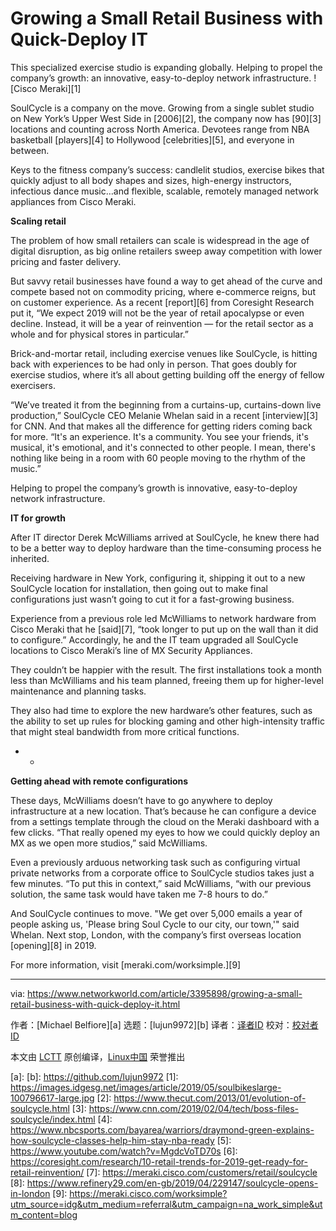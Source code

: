 [#]: collector: (lujun9972)
[#]: translator: ( )
[#]: reviewer: ( )
[#]: publisher: ( )
[#]: url: ( )
[#]: subject: (Growing a Small Retail Business with Quick-Deploy IT)
[#]: via: (https://www.networkworld.com/article/3395898/growing-a-small-retail-business-with-quick-deploy-it.html)
[#]: author: (Michael Belfiore )

Growing a Small Retail Business with Quick-Deploy IT
======
This specialized exercise studio is expanding globally. Helping to propel the company’s growth: an innovative, easy-to-deploy network infrastructure.
![Cisco Meraki][1]

SoulCycle is a company on the move. Growing from a single sublet studio on New York’s Upper West Side in [2006][2], the company now has [90][3] locations and counting across North America. Devotees range from NBA basketball [players][4] to Hollywood [celebrities][5], and everyone in between.

Keys to the fitness company’s success: candlelit studios, exercise bikes that quickly adjust to all body shapes and sizes, high-energy instructors, infectious dance music…and flexible, scalable, remotely managed network appliances from Cisco Meraki.

**Scaling retail**

The problem of how small retailers can scale is widespread in the age of digital disruption, as big online retailers sweep away competition with lower pricing and faster delivery.

But savvy retail businesses have found a way to get ahead of the curve and compete based not on commodity pricing, where e-commerce reigns, but on customer experience. As a recent [report][6] from Coresight Research put it, “We expect 2019 will not be the year of retail apocalypse or even decline. Instead, it will be a year of reinvention — for the retail sector as a whole and for physical stores in particular.”

Brick-and-mortar retail, including exercise venues like SoulCycle, is hitting back with experiences to be had only in person. That goes doubly for exercise studios, where it’s all about getting building off the energy of fellow exercisers.

“We’ve treated it from the beginning from a curtains-up, curtains-down live production,” SoulCycle CEO Melanie Whelan said in a recent [interview][3] for CNN. And that makes all the difference for getting riders coming back for more. “It's an experience. It's a community. You see your friends, it's musical, it's emotional, and it's connected to other people. I mean, there's nothing like being in a room with 60 people moving to the rhythm of the music.”

Helping to propel the company’s growth is innovative, easy-to-deploy network infrastructure.

**IT for growth**

After IT director Derek McWilliams arrived at SoulCycle, he knew there had to be a better way to deploy hardware than the time-consuming process he inherited.

Receiving hardware in New York, configuring it, shipping it out to a new SoulCycle location for installation, then going out to make final configurations just wasn’t going to cut it for a fast-growing business.

Experience from a previous role led McWilliams to network hardware from Cisco Meraki that he [said][7], “took longer to put up on the wall than it did to configure.” Accordingly, he and the IT team upgraded all SoulCycle locations to Cisco Meraki’s line of MX Security Appliances.

They couldn’t be happier with the result. The first installations took a month less than McWilliams and his team planned, freeing them up for higher-level maintenance and planning tasks.

They also had time to explore the new hardware’s other features, such as the ability to set up rules for blocking gaming and other high-intensity traffic that might steal bandwidth from more critical functions.

* *

**Getting ahead with remote configurations**

These days, McWilliams doesn’t have to go anywhere to deploy infrastructure at a new location. That’s because he can configure a device from a settings template through the cloud on the Meraki dashboard with a few clicks. “That really opened my eyes to how we could quickly deploy an MX as we open more studios,” said McWilliams.

Even a previously arduous networking task such as configuring virtual private networks from a corporate office to SoulCycle studios takes just a few minutes. “To put this in context,” said McWilliams, “with our previous solution, the same task would have taken me 7-8 hours to do.”

And SoulCycle continues to move. "We get over 5,000 emails a year of people asking us, 'Please bring Soul Cycle to our city, our town,'" said Whelan. Next stop, London, with the company’s first overseas location [opening][8] in 2019.

For more information, visit [meraki.com/worksimple.][9]

--------------------------------------------------------------------------------

via: https://www.networkworld.com/article/3395898/growing-a-small-retail-business-with-quick-deploy-it.html

作者：[Michael Belfiore][a]
选题：[lujun9972][b]
译者：[译者ID](https://github.com/译者ID)
校对：[校对者ID](https://github.com/校对者ID)

本文由 [LCTT](https://github.com/LCTT/TranslateProject) 原创编译，[Linux中国](https://linux.cn/) 荣誉推出

[a]: 
[b]: https://github.com/lujun9972
[1]: https://images.idgesg.net/images/article/2019/05/soulbikeslarge-100796617-large.jpg
[2]: https://www.thecut.com/2013/01/evolution-of-soulcycle.html
[3]: https://www.cnn.com/2019/02/04/tech/boss-files-soulcycle/index.html
[4]: https://www.nbcsports.com/bayarea/warriors/draymond-green-explains-how-soulcycle-classes-help-him-stay-nba-ready
[5]: https://www.youtube.com/watch?v=MgdcVoTD70s
[6]: https://coresight.com/research/10-retail-trends-for-2019-get-ready-for-retail-reinvention/
[7]: https://meraki.cisco.com/customers/retail/soulcycle
[8]: https://www.refinery29.com/en-gb/2019/04/229147/soulcycle-opens-in-london
[9]: https://meraki.cisco.com/worksimple?utm_source=idg&utm_medium=referral&utm_campaign=na_work_simple&utm_content=blog
